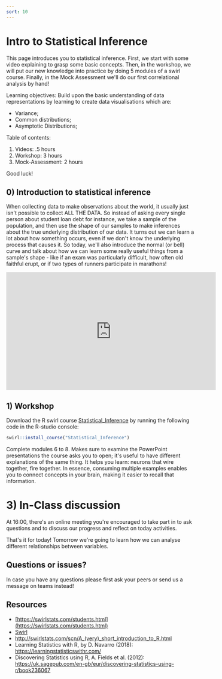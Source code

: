 ```yaml
---
sort: 10
---
```


# Intro to Statistical Inference
This page introduces you to statistical inference. First, we start with some video explaining to grasp some basic concepts. Then, in the workshop, we will put our new knowledge into practice by doing 5 modules of a swirl course. Finally, in the Mock Assessment we'll do our first correlational analysis by hand!

Learning objectives:
Build upon the basic understanding of data representations by learning to create data visualisations which are:
- Variance;
- Common distributions;
- Asymptotic Distributions;



Table of contents:
1. Videos: .5 hours
2. Workshop: 3 hours
3. Mock-Assessment: 2 hours


Good luck!


## 0) Introduction to statistical inference
When collecting data to make observations about the world, it usually just isn't possible to collect ALL THE DATA. So instead of asking every single person about student loan debt for instance, we take a sample of the population, and then use the shape of our samples to make inferences about the true underlying distribution of our data. It turns out we can learn a lot about how something occurs, even if we don't know the underlying process that causes it. So today, we'll also introduce the normal (or bell) curve and talk about how we can learn some really useful things from a sample's shape - like if an exam was particularly difficult, how often old faithful erupt, or if two types of runners participate in marathons!
<iframe width="560" height="315" src="https://www.youtube.com/embed/bPFNxD3Yg6U" title="YouTube video player" frameborder="0" allow="accelerometer; autoplay; clipboard-write; encrypted-media; gyroscope; picture-in-picture" allowfullscreen></iframe>



## 1)  Workshop
Download the R swirl course [Statistical_Inference](https://github.com/swirldev/swirl_courses) by running the following code in the R-studio console:
```R
swirl::install_course("Statistical_Inference")
```
Complete modules 6 to 8. Makes sure to examine the PowerPoint presentations the course asks you to open; it's useful to have different explanations of the same thing. It helps you learn: neurons that wire together, fire together. In essence, consuming multiple examples enables you to connect concepts in your brain, making it easier to recall that information.




# 3)  In-Class discussion
At 16:00, there's an online meeting you're encouraged to take part in to ask questions and to discuss our progress and reflect on today activities.

That's it for today! Tomorrow we're going to learn how we can analyse different relationships between variables.


## Questions or issues?
In case you have any questions please first ask your peers or send us a message on teams instead!

## Resources
- [https://swirlstats.com/students.html](https://swirlstats.com/students.html)
- [Swirl](https://swirlstats.com/help.html)
- http://swirlstats.com/scn/A_(very)_short_introduction_to_R.html
- Learning Statistics with R, by D. Navarro (2018):  https://learningstatisticswithr.com/  
- Discovering Statistics using R, A. Fields et al. (2012): https://uk.sagepub.com/en-gb/eur/discovering-statistics-using-r/book236067  
